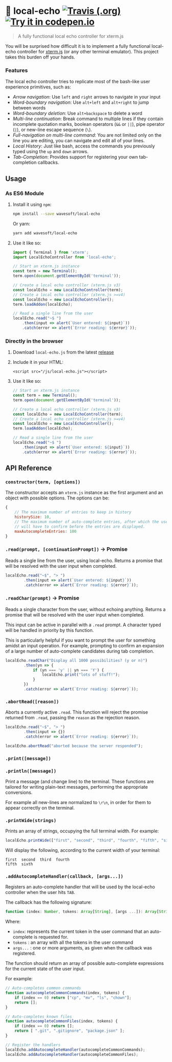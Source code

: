 # 📢 local-echo [![Travis (.org)](https://img.shields.io/travis/wavesoft/local-echo.svg)](https://travis-ci.org/wavesoft/local-echo) [![Try it in codepen.io](https://img.shields.io/badge/Try%20it-codepen.io-blue.svg)](https://codepen.io/anon/pen/qMYjGZ?editors=0010)


> A fully functional local echo controller for xterm.js

You will be surprised how difficult it is to implement a fully functional local-echo controller for [xterm.js](https://github.com/xtermjs/xterm.js) (or any other terminal emulator). This project takes this burden off your hands.

### Features

The local echo controller tries to replicate most of the bash-like user experience primitives, such as:

- _Arrow navigation_: Use `left` and `right` arrows to navigate in your input
- _Word-boundary navigation_: Use `alt+left` and `alt+right` to jump between words
- _Word-boundary deletion_: Use `alt+backspace` to delete a word
- _Multi-line continuation_: Break command to multiple lines if they contain incomplete quotation marks, boolean operators (`&&` or `||`), pipe operator (`|`), or new-line escape sequence (`\`).
- _Full-navigation on multi-line command_: You are not limited only on the line you are editing, you can navigate and edit all of your lines.
- _Local History_: Just like bash, access the commands you previously typed using the `up` and `down` arrows.
- _Tab-Completion_: Provides support for registering your own tab-completion callbacks.

## Usage

### As ES6 Module

1. Install it using `npm`:

    ```sh
    npm install --save wavesoft/local-echo
    ```

    Or yarn:

    ```sh
    yarn add wavesoft/local-echo
    ```

2. Use it like so:

    ```js
    import { Terminal } from 'xterm';
    import LocalEchoController from 'local-echo';

    // Start an xterm.js instance
    const term = new Terminal();
    term.open(document.getElementById('terminal'));

    // Create a local echo controller (xterm.js v3)
    const localEcho = new LocalEchoController(term);
    // Create a local echo controller (xterm.js >=v4)
    const localEcho = new LocalEchoController();
    term.loadAddon(localEcho);

    // Read a single line from the user
    localEcho.read("~$ ")
        .then(input => alert(`User entered: ${input}`))
        .catch(error => alert(`Error reading: ${error}`));
    ```

### Directly in the browser

1. Download `local-echo.js` from the latest [release](/wavesoft/local-echo/releases)
2. Include it in your HTML:

    ```
    <script src="/js/local-echo.js"></script>
    ```

3. Use it like so:

    ```js
    // Start an xterm.js instance
    const term = new Terminal();
    term.open(document.getElementById('terminal'));

    // Create a local echo controller (xterm.js v3)
    const localEcho = new LocalEchoController(term);
    // Create a local echo controller (xterm.js >=v4)
    const localEcho = new LocalEchoController();
    term.loadAddon(localEcho);

    // Read a single line from the user
    localEcho.read("~$ ")
        .then(input => alert(`User entered: ${input}`))
        .catch(error => alert(`Error reading: ${error}`));
    ```

## API Reference

### `constructor(term, [options])`

The constructor accepts an `xterm.js` instance as the first argument and an object with possible options. The options can be:

```js
{
    // The maximum number of entries to keep in history
    historySize: 10,
    // The maximum number of auto-complete entries, after which the user
    // will have to confirm before the entries are displayed.
    maxAutocompleteEntries: 100
}
```

### `.read(prompt, [continuationPrompt])` -> Promise

Reads a single line from the user, using local-echo. Returns a promise that will be resolved with the user input when completed.

```js
localEcho.read("~$", "> ")
        .then(input => alert(`User entered: ${input}`))
        .catch(error => alert(`Error reading: ${error}`));
```

### `.readChar(prompt)` -> Promise

Reads a single character from the user, without echoing anything. Returns a promise that will be resolved with the user input when completed.

This input can be active in parallel with a `.read` prompt. A character typed will be handled in priority by this function.

This is particularly helpful if you want to prompt the user for something amidst an input operation. For example, prompting to confirm an expansion of a large number of auto-complete candidates during tab completion.

```js
localEcho.readChar("Display all 1000 possibilities? (y or n)")
        .then(yn => {
            if (yn === 'y' || yn === 'Y') {
                localEcho.print("lots of stuff!");
            }
        })
        .catch(error => alert(`Error reading: ${error}`));
```

### `.abortRead([reason])`

Aborts a currently active `.read`. This function will reject the promise returned from `.read`, passing the `reason` as the rejection reason.

```js
localEcho.read("~$", "> ")
        .then(input => {})
        .catch(error => alert(`Error reading: ${error}`));

localEcho.abortRead("aborted because the server responded");
```

### `.print([message])`
### `.println([message])`

Print a message (and change line) to the terminal. These functions are tailored for writing plain-text messages, performing the appropriate conversions.

For example all new-lines are normalized to `\r\n`, in order for them to appear correctly on the terminal.

### `.printWide(strings)`

Prints an array of strings, occupying the full terminal width. For example:

```js
localEcho.printWide(["first", "second", "third", "fourth", "fifth", "sixth"]);
```

Will display the following, according to the current width of your terminal:

```
first  second  third  fourth
fifth  sixth
```

### `.addAutocompleteHandler(callback, [args...])`

Registers an auto-complete handler that will be used by the local-echo controller when the user hits `TAB`.

The callback has the following signature:

```js
function (index: Number, tokens: Array[String], [args ...]): Array[String] 
```

Where:

* `index`: represents the current token in the user command that an auto-complete is requested for.
* `tokens` : an array with all the tokens in the user command
* `args...` : one or more arguments, as given when the callback was registered.

The function should return an array of possible auto-complete expressions for the current state of the user input.

For example:

```js
// Auto-completes common commands
function autocompleteCommonCommands(index, tokens) {
    if (index == 0) return ["cp", "mv", "ls", "chown"];
    return [];
}

// Auto-completes known files
function autocompleteCommonFiles(index, tokens) {
    if (index == 0) return [];
    return [ ".git", ".gitignore", "package.json" ];
}

// Register the handlers
localEcho.addAutocompleteHandler(autocompleteCommonCommands);
localEcho.addAutocompleteHandler(autocompleteCommonFiles);
```
